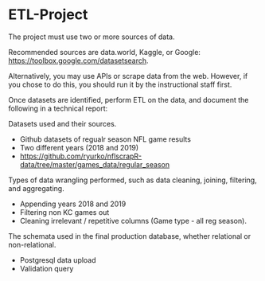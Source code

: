 # ETL-Project

The project must use two or more sources of data.

Recommended sources are data.world, Kaggle, or Google: https://toolbox.google.com/datasetsearch.

Alternatively, you may use APIs or scrape data from the web. However, if you chose to do this, you should run it by the instructional staff first.

Once datasets are identified, perform ETL on the data, and document the following in a technical report:


Datasets used and their sources.<br>
  
  + Github datasets of regualr season NFL game results
  + Two different years (2018 and 2019)  
  + https://github.com/ryurko/nflscrapR-data/tree/master/games_data/regular_season
  


Types of data wrangling performed, such as data cleaning, joining, filtering, and aggregating.<br>
  + Appending years 2018 and 2019
  + Filtering non KC games out
  + Cleaning irrelevant / repetitive columns (Game type - all reg season).
  


The schemata used in the final production database, whether relational or non-relational. <br>
 + Postgresql data upload
 + Validation query 
